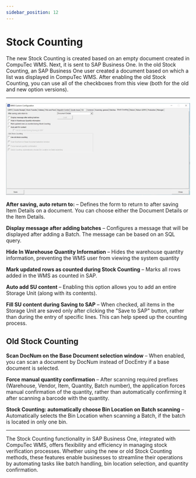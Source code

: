```yaml
---
sidebar_position: 12
---
```


# Stock Counting

The new Stock Counting is created based on an empty document created in CompuTec WMS. Next, it is sent to SAP Business One. In the old Stock Counting, an SAP Business One user created a document based on which a list was displayed in CompuTec WMS. After enabling the old Stock Counting, you can use all of the checkboxes from this view (both for the old and new option versions).

---

![Stock Counting](./media/cc-stock-counting.webp)

**After saving, auto return to:** – Defines the form to return to after saving Item Details on a document. You can choose either the Document Details or the Item Details.

**Display message after adding batches** – Configures a message that will be displayed after adding a Batch. The message can be based on an SQL query.

**Hide In Warehouse Quantity Information** – Hides the warehouse quantity information, preventing the WMS user from viewing the system quantity

**Mark updated rows as counted during Stock Counting** – Marks all rows added in the WMS as counted in SAP.

**Auto add SU content** – Enabling this option allows you to add an entire Storage Unit (along with its contents).

**Fill SU content during Saving to SAP** – When checked, all items in the Storage Unit are saved only after clicking the "Save to SAP" button, rather than during the entry of specific lines. This can help speed up the counting process.

## Old Stock Counting

**Scan DocNum on the Base Document selection window** – When enabled, you can scan a document by DocNum instead of DocEntry if a base document is selected.

**Force manual quantity confirmation** – After scanning required prefixes (Warehouse, Vendor, Item, Quantity, Batch number), the application forces manual confirmation of the quantity, rather than automatically confirming it after scanning a barcode with the quantity.

**Stock Counting: automatically choose Bin Location on Batch scanning** – Automatically selects the Bin Location when scanning a Batch, if the batch is located in only one bin.

---
The Stock Counting functionality in SAP Business One, integrated with CompuTec WMS, offers flexibility and efficiency in managing stock verification processes. Whether using the new or old Stock Counting methods, these features enable businesses to streamline their operations by automating tasks like batch handling, bin location selection, and quantity confirmation.

